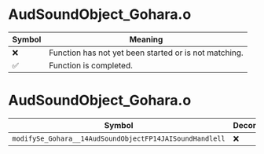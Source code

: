 # AudSoundObject_Gohara.o
| Symbol | Meaning 
| ------------- | ------------- 
| :x: | Function has not yet been started or is not matching. 
| :white_check_mark: | Function is completed. 


# AudSoundObject_Gohara.o
| Symbol | Decompiled? |
| ------------- | ------------- |
| `modifySe_Gohara__14AudSoundObjectFP14JAISoundHandlell` | :x: |
